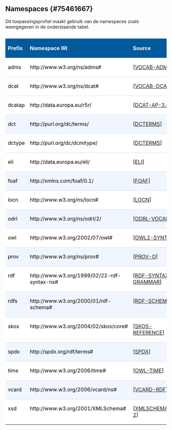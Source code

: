 ## Namespaces {#75461667}
Dit toepassingsprofiel maakt gebruik van de namespaces zoals weergegeven in de onderstaande tabel.
<table style='width: 100%;'><caption></caption>
<colgroup><col id='col1' style='width: 17.648442092886537%;'>
<col id='col2' style='width: 44.02116402116402%;'>
<col id='col3' style='width: 38.33039388594944%;'>
</colgroup>
<thead valign='top'><tr><th align='left' style='border-top: 0pt none #000000; border-left: 0pt none #000000; border-bottom: 0pt none #000000; border-right: 0pt none #000000; background-color: #005A9C;'><p id='697D3B67'><b><span style='color: #FFFFFF;'>Prefix</span></b></th>
<th align='left' style='border-top: 0pt none #000000; border-left: 0pt none #000000; border-bottom: 0pt none #000000; border-right: 0pt none #000000; background-color: #005A9C;'><p id='045CCEF7'><b><span style='color: #FFFFFF;'>Namespace IRI</span></b></th>
<th align='left' style='border-top: 0pt none #000000; border-left: 0pt none #000000; border-bottom: 0pt none #000000; border-right: 0pt none #000000; background-color: #005A9C;'><p id='777C8676'><b><span style='color: #FFFFFF;'>Source</span></b></th>
</tr>
</thead>
<tbody valign='top'><tr><td align='left' style='border-top: 0.75pt solid #DDDDDD; border-left: 0pt none #000000; border-bottom: 0pt none #000000; border-right: 0pt none #000000; background-color: #FFFFFF;'><p id='39A95254'><span style='color: #000000;'>adms</span></td>
<td align='left' style='border-top: 0.75pt solid #DDDDDD; border-left: 0pt none #000000; border-bottom: 0pt none #000000; border-right: 0pt none #000000; background-color: #FFFFFF;'><p id='2FC83376'><span style='color: #000000;'>http://www.w3.org/ns/adms#</span></td>
<td align='left' style='border-top: 0.75pt solid #DDDDDD; border-left: 0pt none #000000; border-bottom: 0pt none #000000; border-right: 0pt none #000000; background-color: #FFFFFF;'><p id='2E6B12A1'><span style='color: #000000;'>[</span><a href='http://www.w3.org/ns/adms#' target='_blank'>VOCAB-ADMS</a><span style='color: #000000;'>]</span></td>
</tr>
<tr><td align='left' style='border-top: 0.75pt solid #DDDDDD; border-left: 0pt none #000000; border-bottom: 0pt none #000000; border-right: 0pt none #000000; background-color: #FFFFFF;'><p id='563CE6F2'><span style='color: #000000;'>dcat</span></td>
<td align='left' style='border-top: 0.75pt solid #DDDDDD; border-left: 0pt none #000000; border-bottom: 0pt none #000000; border-right: 0pt none #000000; background-color: #FFFFFF;'><p id='7974AA40'><span style='color: #000000;'>http://www.w3.org/ns/dcat#</span></td>
<td align='left' style='border-top: 0.75pt solid #DDDDDD; border-left: 0pt none #000000; border-bottom: 0pt none #000000; border-right: 0pt none #000000; background-color: #FFFFFF;'><p id='0BB45F60'><span style='color: #000000;'>[</span><a href='http://www.w3.org/ns/dcat#' target='_blank'>VOCAB-DCAT</a><span style='color: #000000;'>]</span></td>
</tr>
<tr><td align='left' style='border-top: 0.75pt solid #DDDDDD; border-left: 0pt none #000000; border-bottom: 0pt none #000000; border-right: 0pt none #000000; background-color: #FFFFFF;'><p id='35C5DA0E'><span style='color: #000000;'>dcatap</span></td>
<td align='left' style='border-top: 0.75pt solid #DDDDDD; border-left: 0pt none #000000; border-bottom: 0pt none #000000; border-right: 0pt none #000000; background-color: #FFFFFF;'><p id='024B2EAB'><span style='color: #000000;'>http://data.europa.eu/r5r/</span></td>
<td align='left' style='border-top: 0.75pt solid #DDDDDD; border-left: 0pt none #000000; border-bottom: 0pt none #000000; border-right: 0pt none #000000; background-color: #FFFFFF;'><p id='194A18F6'><span style='color: #000000;'>[</span><a href='http://data.europa.eu/r5r/' target='_blank'>DCAT-AP-3.0</a><span style='color: #000000;'>]</span></td>
</tr>
<tr><td align='left' style='border-top: 0.75pt solid #DDDDDD; border-left: 0pt none #000000; border-bottom: 0pt none #000000; border-right: 0pt none #000000; background-color: #F0F6FF;'><p id='4E95ED97'><span style='color: #000000;'>dct</span></td>
<td align='left' style='border-top: 0.75pt solid #DDDDDD; border-left: 0pt none #000000; border-bottom: 0pt none #000000; border-right: 0pt none #000000; background-color: #F0F6FF;'><p id='68C8A573'><span style='color: #000000;'>http://purl.org/dc/terms/</span></td>
<td align='left' style='border-top: 0.75pt solid #DDDDDD; border-left: 0pt none #000000; border-bottom: 0pt none #000000; border-right: 0pt none #000000; background-color: #F0F6FF;'><p id='748026AF'><span style='color: #000000;'>[</span><a href='http://purl.org/dc/terms/' target='_blank'>DCTERMS</a><span style='color: #000000;'>]</span></td>
</tr>
<tr><td align='left' style='border-top: 0.75pt solid #DDDDDD; border-left: 0pt none #000000; border-bottom: 0pt none #000000; border-right: 0pt none #000000; background-color: #FFFFFF;'><p id='36D76E48'><span style='color: #000000;'>dctype</span></td>
<td align='left' style='border-top: 0.75pt solid #DDDDDD; border-left: 0pt none #000000; border-bottom: 0pt none #000000; border-right: 0pt none #000000; background-color: #FFFFFF;'><p id='01AEA34A'><span style='color: #000000;'>http://purl.org/dc/dcmitype/</span></td>
<td align='left' style='border-top: 0.75pt solid #DDDDDD; border-left: 0pt none #000000; border-bottom: 0pt none #000000; border-right: 0pt none #000000; background-color: #FFFFFF;'><p id='23BB0D46'><span style='color: #000000;'>[</span><a href='http://purl.org/dc/dcmitype/' target='_blank'>DCTERMS</a><span style='color: #000000;'>]</span></td>
</tr>
  <tr><td align='left' style='border-top: 0.75pt solid #DDDDDD; border-left: 0pt none #000000; border-bottom: 0pt none #000000; border-right: 0pt none #000000; background-color: #FFFFFF;'><p id='36D76E48'><span style='color: #000000;'>eli</span></td>
<td align='left' style='border-top: 0.75pt solid #DDDDDD; border-left: 0pt none #000000; border-bottom: 0pt none #000000; border-right: 0pt none #000000; background-color: #FFFFFF;'><p id='01AEA34A'><span style='color: #000000;'>http://data.europa.eu/eli/</span></td>
<td align='left' style='border-top: 0.75pt solid #DDDDDD; border-left: 0pt none #000000; border-bottom: 0pt none #000000; border-right: 0pt none #000000; background-color: #FFFFFF;'><p id='23BB0D46'><span style='color: #000000;'>[</span><a href='https://op.europa.eu/en/web/eu-vocabularies/eli' target='_blank'>ELI</a><span style='color: #000000;'>]</span></td>
</tr>
<tr><td align='left' style='border-top: 0.75pt solid #DDDDDD; border-left: 0pt none #000000; border-bottom: 0pt none #000000; border-right: 0pt none #000000; background-color: #F0F6FF;'><p id='410965BA'><span style='color: #000000;'>foaf</span></td>
<td align='left' style='border-top: 0.75pt solid #DDDDDD; border-left: 0pt none #000000; border-bottom: 0pt none #000000; border-right: 0pt none #000000; background-color: #F0F6FF;'><p id='20906AF0'><span style='color: #000000;'>http://xmlns.com/foaf/0.1/</span></td>
<td align='left' style='border-top: 0.75pt solid #DDDDDD; border-left: 0pt none #000000; border-bottom: 0pt none #000000; border-right: 0pt none #000000; background-color: #F0F6FF;'><p id='5F632EE9'><span style='color: #000000;'>[</span><a href='http://xmlns.com/foaf/0.1/' target='_blank'>FOAF</a><span style='color: #000000;'>]</span></td>
</tr>
<tr><td align='left' style='border-top: 0.75pt solid #DDDDDD; border-left: 0pt none #000000; border-bottom: 0pt none #000000; border-right: 0pt none #000000; background-color: #FFFFFF;'><p id='03C28913'><span style='color: #000000;'>locn</span></td>
<td align='left' style='border-top: 0.75pt solid #DDDDDD; border-left: 0pt none #000000; border-bottom: 0pt none #000000; border-right: 0pt none #000000; background-color: #FFFFFF;'><p id='59115114'><span style='color: #000000;'>http://www.w3.org/ns/locn#</span></td>
<td align='left' style='border-top: 0.75pt solid #DDDDDD; border-left: 0pt none #000000; border-bottom: 0pt none #000000; border-right: 0pt none #000000; background-color: #FFFFFF;'><p id='0860486E'><span style='color: #000000;'>[</span><a href='http://www.w3.org/ns/locn#' target='_blank'>LOCN</a><span style='color: #000000;'>]</span></td>
</tr>
<tr><td align='left' style='border-top: 0.75pt solid #DDDDDD; border-left: 0pt none #000000; border-bottom: 0pt none #000000; border-right: 0pt none #000000; background-color: #F0F6FF;'><p id='2CD959AF'><span style='color: #000000;'>odrl</span></td>
<td align='left' style='border-top: 0.75pt solid #DDDDDD; border-left: 0pt none #000000; border-bottom: 0pt none #000000; border-right: 0pt none #000000; background-color: #F0F6FF;'><p id='2952686A'><span style='color: #000000;'>http://www.w3.org/ns/odrl/2/</span></td>
<td align='left' style='border-top: 0.75pt solid #DDDDDD; border-left: 0pt none #000000; border-bottom: 0pt none #000000; border-right: 0pt none #000000; background-color: #F0F6FF;'><p id='597C7C2E'><span style='color: #000000;'>[</span><a href='http://www.w3.org/ns/odrl/2/' target='_blank'>ODRL-VOCAB</a><span style='color: #000000;'>]</span></td>
</tr>
<tr><td align='left' style='border-top: 0.75pt solid #DDDDDD; border-left: 0pt none #000000; border-bottom: 0pt none #000000; border-right: 0pt none #000000; background-color: #FFFFFF;'><p id='0DBA15AD'><span style='color: #000000;'>owl</span></td>
<td align='left' style='border-top: 0.75pt solid #DDDDDD; border-left: 0pt none #000000; border-bottom: 0pt none #000000; border-right: 0pt none #000000; background-color: #FFFFFF;'><p id='36DE333D'><span style='color: #000000;'>http://www.w3.org/2002/07/owl#</span></td>
<td align='left' style='border-top: 0.75pt solid #DDDDDD; border-left: 0pt none #000000; border-bottom: 0pt none #000000; border-right: 0pt none #000000; background-color: #FFFFFF;'><p id='05607724'><span style='color: #000000;'>[</span><a href='http://www.w3.org/2002/07/owl#' target='_blank'>OWL2-SYNTAX</a><span style='color: #000000;'>]</span></td>
</tr>
<tr><td align='left' style='border-top: 0.75pt solid #DDDDDD; border-left: 0pt none #000000; border-bottom: 0pt none #000000; border-right: 0pt none #000000; background-color: #F0F6FF;'><p id='5AEB741A'><span style='color: #000000;'>prov</span></td>
<td align='left' style='border-top: 0.75pt solid #DDDDDD; border-left: 0pt none #000000; border-bottom: 0pt none #000000; border-right: 0pt none #000000; background-color: #F0F6FF;'><p id='15D1DF17'><span style='color: #000000;'>http://www.w3.org/ns/prov#</span></td>
<td align='left' style='border-top: 0.75pt solid #DDDDDD; border-left: 0pt none #000000; border-bottom: 0pt none #000000; border-right: 0pt none #000000; background-color: #F0F6FF;'><p id='2F68406F'><span style='color: #000000;'>[</span><a href='http://www.w3.org/ns/prov#' target='_blank'>PROV-O</a><span style='color: #000000;'>]</span></td>
</tr>
<tr><td align='left' style='border-top: 0.75pt solid #DDDDDD; border-left: 0pt none #000000; border-bottom: 0pt none #000000; border-right: 0pt none #000000; background-color: #FFFFFF;'><p id='455128AC'><span style='color: #000000;'>rdf</span></td>
<td align='left' style='border-top: 0.75pt solid #DDDDDD; border-left: 0pt none #000000; border-bottom: 0pt none #000000; border-right: 0pt none #000000; background-color: #FFFFFF;'><p id='55921FA1'><span style='color: #000000;'>http://www.w3.org/1999/02/22-rdf-syntax-ns#</span></td>
<td align='left' style='border-top: 0.75pt solid #DDDDDD; border-left: 0pt none #000000; border-bottom: 0pt none #000000; border-right: 0pt none #000000; background-color: #FFFFFF;'><p id='61D458D3'><span style='color: #000000;'>[</span><a href='http://www.w3.org/1999/02/22-rdf-syntax-ns#' target='_blank'>RDF-SYNTAX-GRAMMAR</a><span style='color: #000000;'>]</span></td>
</tr>
<tr><td align='left' style='border-top: 0.75pt solid #DDDDDD; border-left: 0pt none #000000; border-bottom: 0pt none #000000; border-right: 0pt none #000000; background-color: #F0F6FF;'><p id='535D85B3'><span style='color: #000000;'>rdfs</span></td>
<td align='left' style='border-top: 0.75pt solid #DDDDDD; border-left: 0pt none #000000; border-bottom: 0pt none #000000; border-right: 0pt none #000000; background-color: #F0F6FF;'><p id='45DF08A8'><span style='color: #000000;'>http://www.w3.org/2000/01/rdf-schema#</span></td>
<td align='left' style='border-top: 0.75pt solid #DDDDDD; border-left: 0pt none #000000; border-bottom: 0pt none #000000; border-right: 0pt none #000000; background-color: #F0F6FF;'><p id='185BECB3'><span style='color: #000000;'>[</span><a href='http://www.w3.org/2000/01/rdf-schema#' target='_blank'>RDF-SCHEMA</a><span style='color: #000000;'>]</span></td>
</tr>
<tr><td align='left' style='border-top: 0.75pt solid #DDDDDD; border-left: 0pt none #000000; border-bottom: 0pt none #000000; border-right: 0pt none #000000; background-color: #FFFFFF;'><p id='6AC4BE22'><span style='color: #000000;'>skos</span></td>
<td align='left' style='border-top: 0.75pt solid #DDDDDD; border-left: 0pt none #000000; border-bottom: 0pt none #000000; border-right: 0pt none #000000; background-color: #FFFFFF;'><p id='18BF0814'><span style='color: #000000;'>http://www.w3.org/2004/02/skos/core#</span></td>
<td align='left' style='border-top: 0.75pt solid #DDDDDD; border-left: 0pt none #000000; border-bottom: 0pt none #000000; border-right: 0pt none #000000; background-color: #FFFFFF;'><p id='73A5A621'><span style='color: #000000;'>[</span><a href='http://www.w3.org/2004/02/skos/core#' target='_blank'>SKOS-REFERENCE</a><span style='color: #000000;'>]</span></td>
</tr>
<tr><td align='left' style='border-top: 0.75pt solid #DDDDDD; border-left: 0pt none #000000; border-bottom: 0pt none #000000; border-right: 0pt none #000000; background-color: #F0F6FF;'><p id='09AA3196'><span style='color: #000000;'>spdx</span></td>
<td align='left' style='border-top: 0.75pt solid #DDDDDD; border-left: 0pt none #000000; border-bottom: 0pt none #000000; border-right: 0pt none #000000; background-color: #F0F6FF;'><p id='613D0FDF'><span style='color: #000000;'>http://spdx.org/rdf/terms#</span></td>
<td align='left' style='border-top: 0.75pt solid #DDDDDD; border-left: 0pt none #000000; border-bottom: 0pt none #000000; border-right: 0pt none #000000; background-color: #F0F6FF;'><p id='7E96C9AE'><span style='color: #000000;'>[</span><a href='http://spdx.org/rdf/terms#' target='_blank'>SPDX</a><span style='color: #000000;'>]</span></td>
</tr>
<tr><td align='left' style='border-top: 0.75pt solid #DDDDDD; border-left: 0pt none #000000; border-bottom: 0pt none #000000; border-right: 0pt none #000000; background-color: #FFFFFF;'><p id='73034B03'><span style='color: #000000;'>time</span></td>
<td align='left' style='border-top: 0.75pt solid #DDDDDD; border-left: 0pt none #000000; border-bottom: 0pt none #000000; border-right: 0pt none #000000; background-color: #FFFFFF;'><p id='6061B331'><span style='color: #000000;'>http://www.w3.org/2006/time#</span></td>
<td align='left' style='border-top: 0.75pt solid #DDDDDD; border-left: 0pt none #000000; border-bottom: 0pt none #000000; border-right: 0pt none #000000; background-color: #FFFFFF;'><p id='1F243771'><span style='color: #000000;'>[</span><a href='http://www.w3.org/2006/time#' target='_blank'>OWL-TIME</a><span style='color: #000000;'>]</span></td>
</tr>
<tr><td align='left' style='border-top: 0.75pt solid #DDDDDD; border-left: 0pt none #000000; border-bottom: 0pt none #000000; border-right: 0pt none #000000; background-color: #F0F6FF;'><p id='190B7B64'><span style='color: #000000;'>vcard</span></td>
<td align='left' style='border-top: 0.75pt solid #DDDDDD; border-left: 0pt none #000000; border-bottom: 0pt none #000000; border-right: 0pt none #000000; background-color: #F0F6FF;'><p id='6889738F'><span style='color: #000000;'>http://www.w3.org/2006/vcard/ns#</span></td>
<td align='left' style='border-top: 0.75pt solid #DDDDDD; border-left: 0pt none #000000; border-bottom: 0pt none #000000; border-right: 0pt none #000000; background-color: #F0F6FF;'><p id='7C2312AE'><span style='color: #000000;'>[</span><a href='http://www.w3.org/2006/vcard/ns#' target='_blank'>VCARD-RDF</a><span style='color: #000000;'>]</span></td>
</tr>
<tr><td align='left' style='border-top: 0.75pt solid #DDDDDD; border-left: 0pt none #000000; border-bottom: 0pt none #000000; border-right: 0pt none #000000; background-color: #FFFFFF;'><p id='1049CDF1'><span style='color: #000000;'>xsd</span></td>
<td align='left' style='border-top: 0.75pt solid #DDDDDD; border-left: 0pt none #000000; border-bottom: 0pt none #000000; border-right: 0pt none #000000; background-color: #FFFFFF;'><p id='7A6E5FD4'><span style='color: #000000;'>http://www.w3.org/2001/XMLSchema#</span></td>
<td align='left' style='border-top: 0.75pt solid #DDDDDD; border-left: 0pt none #000000; border-bottom: 0pt none #000000; border-right: 0pt none #000000; background-color: #FFFFFF;'><p id='775F3A94'><span style='color: #000000;'>[</span><a href='http://www.w3.org/2001/XMLSchema#' target='_blank'>XMLSCHEMA11-2</a><span style='color: #000000;'>]</span></td>
</tr>
</tbody>
</table>
